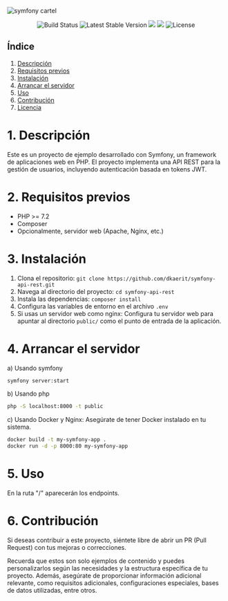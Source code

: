 ![symfony cartel](https://github.com/dkaerit/symfony-api-rest/assets/24440929/0e28af89-cdce-4c92-acf9-bccca14ac3f6)

<p align="center">
    <img src="https://travis-ci.org/symfony/symfony.svg" alt="Build Status">
    <img src="https://img.shields.io/packagist/v/symfony/symfony" alt="Latest Stable Version">
    <img src="https://img.shields.io/github/commit-activity/y/dkaerit/symfony-api-rest?color=blueviolet">
    <img src="https://img.shields.io/github/downloads/dkaerit/symfony-api-rest/total?color=blueviolet">
    <img src="https://img.shields.io/badge/license-MIT-blueviolet" alt="License">
</p>

## Índice

1. [Descripción](#descripción)
2. [Requisitos previos](#requisitos-previos)
3. [Instalación](#instalación)
4. [Arrancar el servidor](#arrancar-el-servidor)
5. [Uso](#uso)
6. [Contribución](#contribución)
7. [Licencia](#licencia)

# 1. Descripción

Este es un proyecto de ejemplo desarrollado con Symfony, un framework de aplicaciones web en PHP. El proyecto implementa una API REST para la gestión de usuarios, incluyendo autenticación basada en tokens JWT.

# 2. Requisitos previos

- PHP >= 7.2
- Composer
- Opcionalmente, servidor web (Apache, Nginx, etc.)

# 3. Instalación

1. Clona el repositorio: `git clone https://github.com/dkaerit/symfony-api-rest.git`
2. Navega al directorio del proyecto: `cd symfony-api-rest`
3. Instala las dependencias: `composer install`
4. Configura las variables de entorno en el archivo `.env`
5. Si usas un servidor web como nginx: Configura tu servidor web para apuntar al directorio `public/` como el punto de entrada de la aplicación.

# 4. Arrancar el servidor

a) Usando symfony
```bash
symfony server:start
```

b) Usando php
```bash
php -S localhost:8000 -t public
```

c) Usando Docker y Nginx:
Asegúrate de tener Docker instalado en tu sistema.

```bash
docker build -t my-symfony-app .
docker run -d -p 8000:80 my-symfony-app
```

# 5. Uso
En la ruta "/" aparecerán los endpoints.

# 6. Contribución
Si deseas contribuir a este proyecto, siéntete libre de abrir un PR (Pull Request) con tus mejoras o correcciones.

Recuerda que estos son solo ejemplos de contenido y puedes personalizarlos según las necesidades y la estructura específica de tu proyecto. Además, asegúrate de proporcionar información adicional relevante, como requisitos adicionales, configuraciones especiales, bases de datos utilizadas, entre otros.
